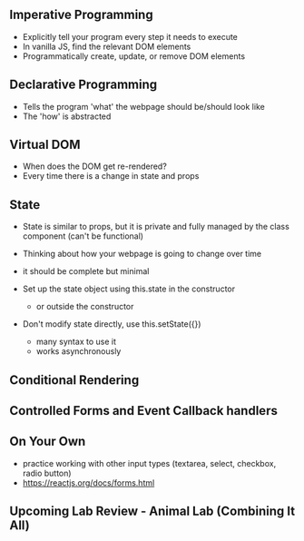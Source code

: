 ## Imperative Programming
- Explicitly tell your program every step it needs to execute
- In vanilla JS, find the relevant DOM elements
- Programmatically create, update, or remove DOM elements

## Declarative Programming
- Tells the program 'what' the webpage should be/should look like
- The 'how' is abstracted

## Virtual DOM
- When does the DOM get re-rendered?
 - Every time there is a change in state and props

## State
- State is similar to props, but it is private and fully managed by the class component (can't be functional)

- Thinking about how your webpage is going to change over time
 - it should be complete but minimal 

- Set up the state object using this.state in the constructor
  - or outside the constructor
- Don't modify state directly, use this.setState({})
  - many syntax to use it
  - works asynchronously

## Conditional Rendering

## Controlled Forms and Event Callback handlers

## On Your Own
- practice working with other input types (textarea, select, checkbox, radio button)
- https://reactjs.org/docs/forms.html

## Upcoming Lab Review - Animal Lab (Combining It All)
